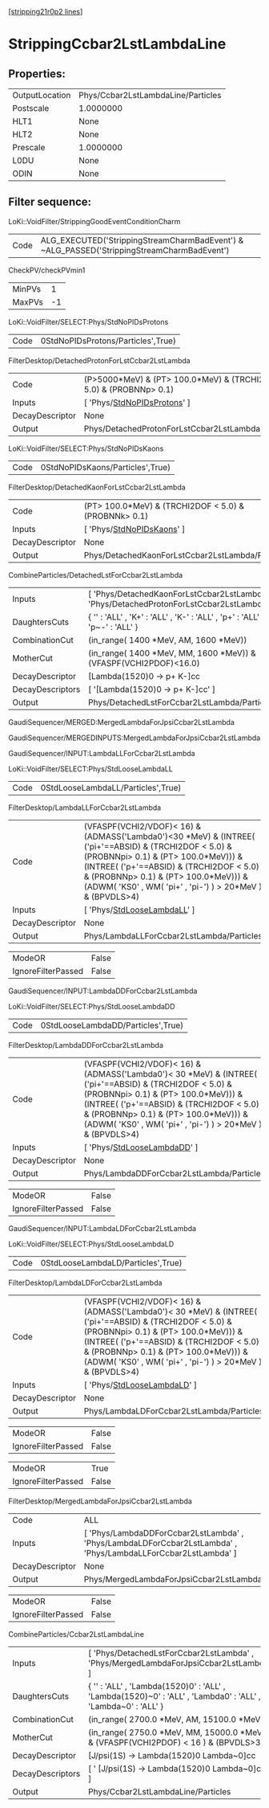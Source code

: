[[stripping21r0p2 lines]](./stripping21r0p2-index)

# StrippingCcbar2LstLambdaLine

## Properties:

|                |                                    |
|----------------|------------------------------------|
| OutputLocation | Phys/Ccbar2LstLambdaLine/Particles |
| Postscale      | 1.0000000                          |
| HLT1           | None                               |
| HLT2           | None                               |
| Prescale       | 1.0000000                          |
| L0DU           | None                               |
| ODIN           | None                               |

## Filter sequence:

LoKi::VoidFilter/StrippingGoodEventConditionCharm

|      |                                                                                            |
|------|--------------------------------------------------------------------------------------------|
| Code | ALG_EXECUTED('StrippingStreamCharmBadEvent') & ~ALG_PASSED('StrippingStreamCharmBadEvent') |

CheckPV/checkPVmin1

|        |     |
|--------|-----|
| MinPVs | 1   |
| MaxPVs | -1  |

LoKi::VoidFilter/SELECT:Phys/StdNoPIDsProtons

|      |                                    |
|------|------------------------------------|
| Code | 0StdNoPIDsProtons/Particles',True) |

FilterDesktop/DetachedProtonForLstCcbar2LstLambda

|                 |                                                                                     |
|-----------------|-------------------------------------------------------------------------------------|
| Code            | (P\>5000\*MeV) & (PT\> 100.0\*MeV) & (TRCHI2DOF \< 5.0) & (PROBNNp\> 0.1)           |
| Inputs          | [ 'Phys/[StdNoPIDsProtons](./stripping21r0p2-commonparticles-stdnopidsprotons)' ] |
| DecayDescriptor | None                                                                                |
| Output          | Phys/DetachedProtonForLstCcbar2LstLambda/Particles                                  |

LoKi::VoidFilter/SELECT:Phys/StdNoPIDsKaons

|      |                                  |
|------|----------------------------------|
| Code | 0StdNoPIDsKaons/Particles',True) |

FilterDesktop/DetachedKaonForLstCcbar2LstLambda

|                 |                                                                                 |
|-----------------|---------------------------------------------------------------------------------|
| Code            | (PT\> 100.0\*MeV) & (TRCHI2DOF \< 5.0) & (PROBNNk\> 0.1)                        |
| Inputs          | [ 'Phys/[StdNoPIDsKaons](./stripping21r0p2-commonparticles-stdnopidskaons)' ] |
| DecayDescriptor | None                                                                            |
| Output          | Phys/DetachedKaonForLstCcbar2LstLambda/Particles                                |

CombineParticles/DetachedLstForCcbar2LstLambda

|                  |                                                                                             |
|------------------|---------------------------------------------------------------------------------------------|
| Inputs           | [ 'Phys/DetachedKaonForLstCcbar2LstLambda' , 'Phys/DetachedProtonForLstCcbar2LstLambda' ] |
| DaughtersCuts    | { '' : 'ALL' , 'K+' : 'ALL' , 'K-' : 'ALL' , 'p+' : 'ALL' , 'p~-' : 'ALL' }                 |
| CombinationCut   | (in_range( 1400 \*MeV, AM, 1600 \*MeV))                                                     |
| MotherCut        | (in_range( 1400 \*MeV, MM, 1600 \*MeV)) & (VFASPF(VCHI2PDOF)\<16.0)                         |
| DecayDescriptor  | [Lambda(1520)0 -\> p+ K-]cc                                                               |
| DecayDescriptors | [ '[Lambda(1520)0 -\> p+ K-]cc' ]                                                       |
| Output           | Phys/DetachedLstForCcbar2LstLambda/Particles                                                |

GaudiSequencer/MERGED:MergedLambdaForJpsiCcbar2LstLambda

GaudiSequencer/MERGEDINPUTS:MergedLambdaForJpsiCcbar2LstLambda

GaudiSequencer/INPUT:LambdaLLForCcbar2LstLambda

LoKi::VoidFilter/SELECT:Phys/StdLooseLambdaLL

|      |                                    |
|------|------------------------------------|
| Code | 0StdLooseLambdaLL/Particles',True) |

FilterDesktop/LambdaLLForCcbar2LstLambda

|                 |                                                                                                                                                                                                                                                                                                          |
|-----------------|----------------------------------------------------------------------------------------------------------------------------------------------------------------------------------------------------------------------------------------------------------------------------------------------------------|
| Code            | (VFASPF(VCHI2/VDOF)\< 16) & (ADMASS('Lambda0')\<30 \*MeV) & (INTREE( ('pi+'==ABSID) & (TRCHI2DOF \< 5.0) & (PROBNNpi\> 0.1) & (PT\> 100.0\*MeV))) & (INTREE( ('p+'==ABSID) & (TRCHI2DOF \< 5.0) & (PROBNNp\> 0.1) & (PT\> 100.0\*MeV))) & (ADWM( 'KS0' , WM( 'pi+' , 'pi-') ) \> 20\*MeV ) & (BPVDLS\>4) |
| Inputs          | [ 'Phys/[StdLooseLambdaLL](./stripping21r0p2-commonparticles-stdlooselambdall)' ]                                                                                                                                                                                                                      |
| DecayDescriptor | None                                                                                                                                                                                                                                                                                                     |
| Output          | Phys/LambdaLLForCcbar2LstLambda/Particles                                                                                                                                                                                                                                                                |

|                    |       |
|--------------------|-------|
| ModeOR             | False |
| IgnoreFilterPassed | False |

GaudiSequencer/INPUT:LambdaDDForCcbar2LstLambda

LoKi::VoidFilter/SELECT:Phys/StdLooseLambdaDD

|      |                                    |
|------|------------------------------------|
| Code | 0StdLooseLambdaDD/Particles',True) |

FilterDesktop/LambdaDDForCcbar2LstLambda

|                 |                                                                                                                                                                                                                                                                                                           |
|-----------------|-----------------------------------------------------------------------------------------------------------------------------------------------------------------------------------------------------------------------------------------------------------------------------------------------------------|
| Code            | (VFASPF(VCHI2/VDOF)\< 16) & (ADMASS('Lambda0')\< 30 \*MeV) & (INTREE( ('pi+'==ABSID) & (TRCHI2DOF \< 5.0) & (PROBNNpi\> 0.1) & (PT\> 100.0\*MeV))) & (INTREE( ('p+'==ABSID) & (TRCHI2DOF \< 5.0) & (PROBNNp\> 0.1) & (PT\> 100.0\*MeV))) & (ADWM( 'KS0' , WM( 'pi+' , 'pi-') ) \> 20\*MeV ) & (BPVDLS\>4) |
| Inputs          | [ 'Phys/[StdLooseLambdaDD](./stripping21r0p2-commonparticles-stdlooselambdadd)' ]                                                                                                                                                                                                                       |
| DecayDescriptor | None                                                                                                                                                                                                                                                                                                      |
| Output          | Phys/LambdaDDForCcbar2LstLambda/Particles                                                                                                                                                                                                                                                                 |

|                    |       |
|--------------------|-------|
| ModeOR             | False |
| IgnoreFilterPassed | False |

GaudiSequencer/INPUT:LambdaLDForCcbar2LstLambda

LoKi::VoidFilter/SELECT:Phys/StdLooseLambdaLD

|      |                                    |
|------|------------------------------------|
| Code | 0StdLooseLambdaLD/Particles',True) |

FilterDesktop/LambdaLDForCcbar2LstLambda

|                 |                                                                                                                                                                                                                                                                                                           |
|-----------------|-----------------------------------------------------------------------------------------------------------------------------------------------------------------------------------------------------------------------------------------------------------------------------------------------------------|
| Code            | (VFASPF(VCHI2/VDOF)\< 16) & (ADMASS('Lambda0')\< 30 \*MeV) & (INTREE( ('pi+'==ABSID) & (TRCHI2DOF \< 5.0) & (PROBNNpi\> 0.1) & (PT\> 100.0\*MeV))) & (INTREE( ('p+'==ABSID) & (TRCHI2DOF \< 5.0) & (PROBNNp\> 0.1) & (PT\> 100.0\*MeV))) & (ADWM( 'KS0' , WM( 'pi+' , 'pi-') ) \> 20\*MeV ) & (BPVDLS\>4) |
| Inputs          | [ 'Phys/[StdLooseLambdaLD](./stripping21r0p2-commonparticles-stdlooselambdald)' ]                                                                                                                                                                                                                       |
| DecayDescriptor | None                                                                                                                                                                                                                                                                                                      |
| Output          | Phys/LambdaLDForCcbar2LstLambda/Particles                                                                                                                                                                                                                                                                 |

|                    |       |
|--------------------|-------|
| ModeOR             | False |
| IgnoreFilterPassed | False |

|                    |       |
|--------------------|-------|
| ModeOR             | True  |
| IgnoreFilterPassed | False |

FilterDesktop/MergedLambdaForJpsiCcbar2LstLambda

|                 |                                                                                                                 |
|-----------------|-----------------------------------------------------------------------------------------------------------------|
| Code            | ALL                                                                                                             |
| Inputs          | [ 'Phys/LambdaDDForCcbar2LstLambda' , 'Phys/LambdaLDForCcbar2LstLambda' , 'Phys/LambdaLLForCcbar2LstLambda' ] |
| DecayDescriptor | None                                                                                                            |
| Output          | Phys/MergedLambdaForJpsiCcbar2LstLambda/Particles                                                               |

|                    |       |
|--------------------|-------|
| ModeOR             | False |
| IgnoreFilterPassed | False |

CombineParticles/Ccbar2LstLambdaLine

|                  |                                                                                                              |
|------------------|--------------------------------------------------------------------------------------------------------------|
| Inputs           | [ 'Phys/DetachedLstForCcbar2LstLambda' , 'Phys/MergedLambdaForJpsiCcbar2LstLambda' ]                       |
| DaughtersCuts    | { '' : 'ALL' , 'Lambda(1520)0' : 'ALL' , 'Lambda(1520)~0' : 'ALL' , 'Lambda0' : 'ALL' , 'Lambda~0' : 'ALL' } |
| CombinationCut   | (in_range( 2700.0 \*MeV, AM, 15100.0 \*MeV))                                                                 |
| MotherCut        | (in_range( 2750.0 \*MeV, MM, 15000.0 \*MeV)) & (VFASPF(VCHI2PDOF) \< 16 ) & (BPVDLS\>3)                      |
| DecayDescriptor  | [J/psi(1S) -\> Lambda(1520)0 Lambda~0]cc                                                                   |
| DecayDescriptors | [ ' [J/psi(1S) -\> Lambda(1520)0 Lambda~0]cc' ]                                                          |
| Output           | Phys/Ccbar2LstLambdaLine/Particles                                                                           |
